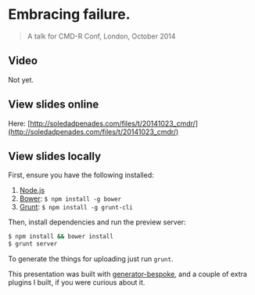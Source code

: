 # Embracing failure.
> A talk for CMD-R Conf, London, October 2014

## Video

Not yet.

## View slides online

Here: [http://soledadpenades.com/files/t/20141023_cmdr/](http://soledadpenades.com/files/t/20141023_cmdr/)

## View slides locally

First, ensure you have the following installed:

1. [Node.js](http://nodejs.org)
2. [Bower](http://bower.io): `$ npm install -g bower`
3. [Grunt](http://gruntjs.com): `$ npm install -g grunt-cli`

Then, install dependencies and run the preview server:

```bash
$ npm install && bower install
$ grunt server
```

To generate the things for uploading just run `grunt`.

This presentation was built with [generator-bespoke](https://github.com/markdalgleish/generator-bespoke), and a couple of extra plugins I built, if you were curious about it.


